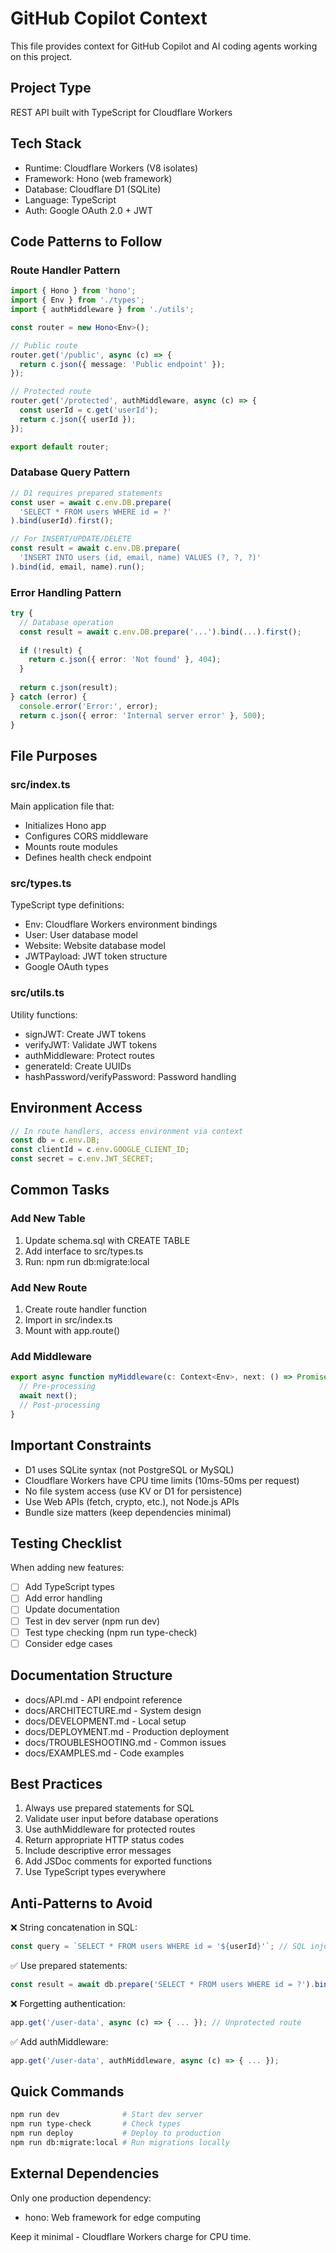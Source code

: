# GitHub Copilot Context

This file provides context for GitHub Copilot and AI coding agents working on this project.

## Project Type
REST API built with TypeScript for Cloudflare Workers

## Tech Stack
- Runtime: Cloudflare Workers (V8 isolates)
- Framework: Hono (web framework)
- Database: Cloudflare D1 (SQLite)
- Language: TypeScript
- Auth: Google OAuth 2.0 + JWT

## Code Patterns to Follow

### Route Handler Pattern
```typescript
import { Hono } from 'hono';
import { Env } from './types';
import { authMiddleware } from './utils';

const router = new Hono<Env>();

// Public route
router.get('/public', async (c) => {
  return c.json({ message: 'Public endpoint' });
});

// Protected route
router.get('/protected', authMiddleware, async (c) => {
  const userId = c.get('userId');
  return c.json({ userId });
});

export default router;
```

### Database Query Pattern
```typescript
// D1 requires prepared statements
const user = await c.env.DB.prepare(
  'SELECT * FROM users WHERE id = ?'
).bind(userId).first();

// For INSERT/UPDATE/DELETE
const result = await c.env.DB.prepare(
  'INSERT INTO users (id, email, name) VALUES (?, ?, ?)'
).bind(id, email, name).run();
```

### Error Handling Pattern
```typescript
try {
  // Database operation
  const result = await c.env.DB.prepare('...').bind(...).first();
  
  if (!result) {
    return c.json({ error: 'Not found' }, 404);
  }
  
  return c.json(result);
} catch (error) {
  console.error('Error:', error);
  return c.json({ error: 'Internal server error' }, 500);
}
```

## File Purposes

### src/index.ts
Main application file that:
- Initializes Hono app
- Configures CORS middleware
- Mounts route modules
- Defines health check endpoint

### src/types.ts
TypeScript type definitions:
- Env: Cloudflare Workers environment bindings
- User: User database model
- Website: Website database model
- JWTPayload: JWT token structure
- Google OAuth types

### src/utils.ts
Utility functions:
- signJWT: Create JWT tokens
- verifyJWT: Validate JWT tokens
- authMiddleware: Protect routes
- generateId: Create UUIDs
- hashPassword/verifyPassword: Password handling

## Environment Access

```typescript
// In route handlers, access environment via context
const db = c.env.DB;
const clientId = c.env.GOOGLE_CLIENT_ID;
const secret = c.env.JWT_SECRET;
```

## Common Tasks

### Add New Table
1. Update schema.sql with CREATE TABLE
2. Add interface to src/types.ts
3. Run: npm run db:migrate:local

### Add New Route
1. Create route handler function
2. Import in src/index.ts
3. Mount with app.route()

### Add Middleware
```typescript
export async function myMiddleware(c: Context<Env>, next: () => Promise<void>) {
  // Pre-processing
  await next();
  // Post-processing
}
```

## Important Constraints

- D1 uses SQLite syntax (not PostgreSQL or MySQL)
- Cloudflare Workers have CPU time limits (10ms-50ms per request)
- No file system access (use KV or D1 for persistence)
- Use Web APIs (fetch, crypto, etc.), not Node.js APIs
- Bundle size matters (keep dependencies minimal)

## Testing Checklist

When adding new features:
- [ ] Add TypeScript types
- [ ] Add error handling
- [ ] Update documentation
- [ ] Test in dev server (npm run dev)
- [ ] Test type checking (npm run type-check)
- [ ] Consider edge cases

## Documentation Structure

- docs/API.md - API endpoint reference
- docs/ARCHITECTURE.md - System design
- docs/DEVELOPMENT.md - Local setup
- docs/DEPLOYMENT.md - Production deployment
- docs/TROUBLESHOOTING.md - Common issues
- docs/EXAMPLES.md - Code examples

## Best Practices

1. Always use prepared statements for SQL
2. Validate user input before database operations
3. Use authMiddleware for protected routes
4. Return appropriate HTTP status codes
5. Include descriptive error messages
6. Add JSDoc comments for exported functions
7. Use TypeScript types everywhere

## Anti-Patterns to Avoid

❌ String concatenation in SQL:
```typescript
const query = `SELECT * FROM users WHERE id = '${userId}'`; // SQL injection risk
```

✅ Use prepared statements:
```typescript
const result = await db.prepare('SELECT * FROM users WHERE id = ?').bind(userId).first();
```

❌ Forgetting authentication:
```typescript
app.get('/user-data', async (c) => { ... }); // Unprotected route
```

✅ Add authMiddleware:
```typescript
app.get('/user-data', authMiddleware, async (c) => { ... });
```

## Quick Commands

```bash
npm run dev              # Start dev server
npm run type-check       # Check types
npm run deploy           # Deploy to production
npm run db:migrate:local # Run migrations locally
```

## External Dependencies

Only one production dependency:
- hono: Web framework for edge computing

Keep it minimal - Cloudflare Workers charge for CPU time.
